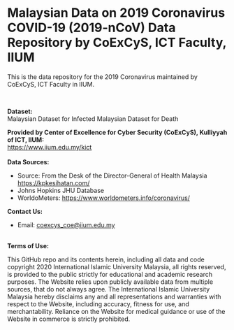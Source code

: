 
# Malaysian Data on 2019 Coronavirus COVID-19 (2019-nCoV) Data Repository by CoExCyS, ICT Faculty, IIUM


This is the data repository for the 2019 Coronavirus maintained by CoExCyS, ICT Faculty in IIUM.

<br>

<b>Dataset:</b><br>
Malaysian Dataset for Infected
Malaysian Dataset for Death


<b>Provided by Center of Excellence for Cyber Security (CoExCyS), Kulliyyah of ICT, IIUM:</b><br>
https://www.iium.edu.my/kict
<br><br>
<b>Data Sources:</b><br>
* Source: From the Desk of the Director-General of Health Malaysia https://kpkesihatan.com/
* Johns Hopkins JHU Database
* WorldoMeters: https://www.worldometers.info/coronavirus/


<b>Contact Us: </b><br>
* Email: coexcys_coe@iium.edu.my
<br><br>

<b>Terms of Use:</b><br>

This GitHub repo and its contents herein, including all data and code copyright 2020 International Islamic University Malaysia, all rights reserved, is provided to the public strictly for educational and academic research purposes.  The Website relies upon publicly available data from multiple sources, that do not always agree. The International Islamic University Malaysia hereby disclaims any and all representations and warranties with respect to the Website, including accuracy, fitness for use, and merchantability.  Reliance on the Website for medical guidance or use of the Website in commerce is strictly prohibited.
